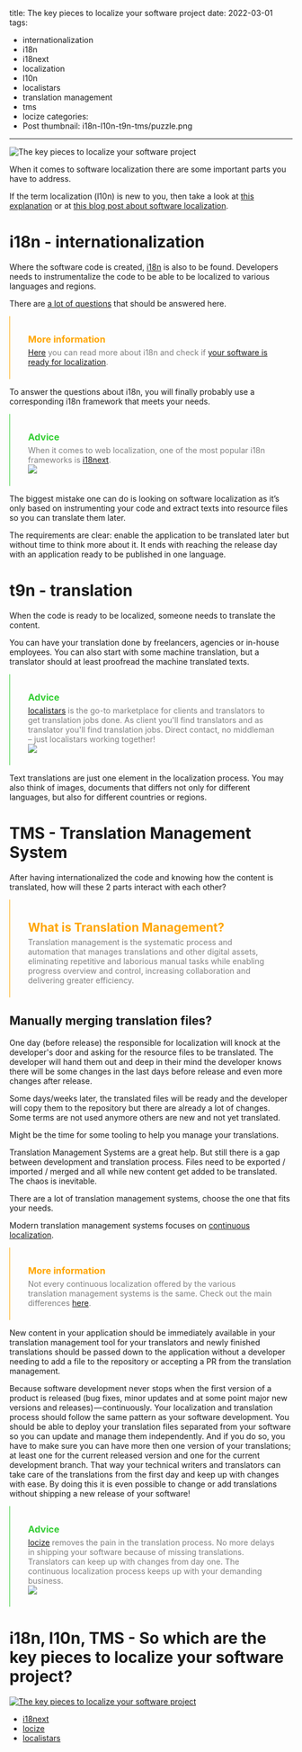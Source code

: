 title: The key pieces to localize your software project
date: 2022-03-01
tags:
  - internationalization
  - i18n
  - i18next
  - localization
  - l10n
  - localistars
  - translation management
  - tms
  - locize
categories:
  - Post
thumbnail: i18n-l10n-t9n-tms/puzzle.png
---

![](puzzle.png "The key pieces to localize your software project")

When it comes to software localization there are some important parts you have to address.

If the term localization (l10n) is new to you, then take a look at [this explanation](../localization/) or at [this blog post about software localization](../what-is-software-localization/).


# i18n - internationalization <a name="i18n"></a>

Where the software code is created, [i18n](../what-is-i18n/) is also to be found. Developers needs to instrumentalize the code to be able to be localized to various languages and regions.

There are [a lot of questions](../is-your-software-ready-for-localization/) that should be answered here.

<div style="border-left: 0.5px solid orange;padding: 0.5rem 2rem">
  <h3 style="color:orange; margin-bottom: 0px;">More information</h3>
  <p style="color:grey; margin-top: 5px;"><a href="../what-is-i18n/" title="What is i18n?">Here</a> you can read more about i18n and check if <a href="../is-your-software-ready-for-localization/" title="Is your software ready for localization?">your software is ready for localization</a>.</p>
</div>

To answer the questions about i18n, you will finally probably use a corresponding i18n framework that meets your needs.

<div style="border-left: 0.5px solid limegreen;padding: 0.5rem 2rem">
  <h3 style="color:limegreen; margin-bottom: 0px;">Advice</h3>
  <p style="color:grey; margin-top: 5px;">When it comes to web localization, one of the most popular i18n frameworks is <a href="https://www.i18next.com" title="i18next - The best i18n frameworks for JavaScript">i18next</a>.
  <br />
  <a href="https://www.i18next.com" title="i18next - The best i18n frameworks for JavaScript">
    <img src="i18next-logo.png" />
  </a>
  </p>
</div>


The biggest mistake one can do is looking on software localization as it’s only based on instrumenting your code and extract texts into resource files so you can translate them later.

The requirements are clear: enable the application to be translated later but without time to think more about it. It ends with reaching the release day with an application ready to be published in one language.


# t9n - translation <a name="t9n"></a>

When the code is ready to be localized, someone needs to translate the content.

You can have your translation done by freelancers, agencies or in-house employees. You can also start with some machine translation, but a translator should at least proofread the machine translated texts.

<div style="border-left: 0.5px solid limegreen;padding: 0.5rem 2rem">
  <h3 style="color:limegreen; margin-bottom: 0px;">Advice</h3>
  <p style="color:grey; margin-top: 5px;"><a href="https://www.localistars.com" title="localistars - The Translation Marketplace that connects clients with translators">localistars</a> is the go-to marketplace for clients and translators to get translation jobs done.
  As client you'll find translators and as translator you'll find translation jobs. Direct contact, no middleman – just localistars working together!
  <br />
  <a href="https://www.localistars.com" title="localistars - The Translation Marketplace that connects clients with translators">
    <img src="localistars-logo.svg" />
  </a>
  </p>
</div>

Text translations are just one element in the localization process. You may also think of images, documents that differs not only for different languages, but also for different countries or regions.


# TMS - Translation Management System <a name="tms"></a>

After having internationalized the code and knowing how the content is translated, how will these 2 parts interact with each other?

<div style="border-left: 0.5px solid orange;padding: 0.5rem 2rem">
  <h2 style="color:orange; margin-bottom: 0px;">What is Translation Management?</h2>
  <p style="color:grey; margin-top: 5px;">Translation management is the systematic process and automation that manages translations and other digital assets, eliminating repetitive and laborious manual tasks while enabling progress overview and control, increasing collaboration and delivering greater efficiency.</p>
</div>

## Manually merging translation files?

One day (before release) the responsible for localization will knock at the developer's door and asking for the resource files to be translated. The developer will hand them out and deep in their mind the developer knows there will be some changes in the last days before release and even more changes after release.

Some days/weeks later, the translated files will be ready and the developer will copy them to the repository but there are already a lot of changes. Some terms are not used anymore others are new and not yet translated.

Might be the time for some tooling to help you manage your translations.

Translation Management Systems are a great help. But still there is a gap between development and translation process. Files need to be exported / imported / merged and all while new content get added to be translated. The chaos is inevitable.

There are a lot of translation management systems, choose the one that fits your needs.

Modern translation management systems focuses on [continuous localization](../modern-continuous-localization/).

<div style="border-left: 0.5px solid orange;padding: 0.5rem 2rem">
  <h3 style="color:orange; margin-bottom: 0px;">More information</h3>
  <p style="color:grey; margin-top: 5px;">Not every continuous localization offered by the various translation management systems is the same. Check out the main differences <a href="../modern-continuous-localization/" title="Continuous Localization vs. Continuous Localization">here</a>.</p>
</div>

New content in your application should be immediately available in your translation management tool for your translators and newly finished translations should be passed down to the application without a developer needing to add a file to the repository or accepting a PR from the translation management.

Because software development never stops when the first version of a product is released (bug fixes, minor updates and at some point major new versions and releases) — continuously. Your localization and translation process should follow the same pattern as your software development. You should be able to deploy your translation files separated from your software so you can update and manage them independently. And if you do so, you have to make sure you can have more then one version of your translations; at least one for the current released version and one for the current development branch. That way your technical writers and translators can take care of the translations from the first day and keep up with changes with ease. By doing this it is even possible to change or add translations without shipping a new release of your software!

<div style="border-left: 0.5px solid limegreen;padding: 0.5rem 2rem">
  <h3 style="color:limegreen; margin-bottom: 0px;">Advice</h3>
  <p style="color:grey; margin-top: 5px;"><a href="https://www.locize.com" title="locize - Bridging the gap between translation and development">locize</a> removes the pain in the translation process. No more delays in shipping your software because of missing translations. Translators can keep up with changes from day one. The continuous localization process keeps up with your demanding business.
  <br />
  <a href="https://www.locize.com" title="locize - Bridging the gap between translation and development">
    <img src="locize-logo.png" />
  </a>
  </p>
</div>


# i18n, l10n, TMS - So which are the key pieces to localize your software project?

[![](puzzle_specific.png "The key pieces to localize your software project")](https://www.localistars.com/ecosystem/)

- [i18next](https://www.i18next.com)
- [locize](https://www.locize.com)
- [localistars](https://www.localistars.com)

